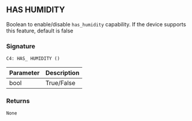 ## HAS HUMIDITY

Boolean to enable/disable `has_humidity` capability. If the device supports this feature, default is false


### Signature

`C4: HAS_ HUMIDITY ()`


| Parameter | Description |
| --- | --- |
| bool | True/False |


### Returns

`None`
